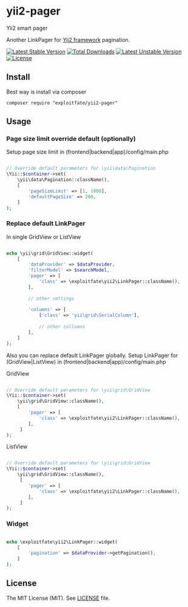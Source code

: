 # yii2-pager

Yii2 smart pager

Another LinkPager for [Yii2 framework](http://www.yiiframework.com/) pagination.


[![Latest Stable Version](https://poser.pugx.org/exploitfate/yii2-pager/v/stable)](https://packagist.org/packages/exploitfate/yii2-pager) 
[![Total Downloads](https://poser.pugx.org/exploitfate/yii2-pager/downloads)](https://packagist.org/packages/exploitfate/yii2-pager) 
[![Latest Unstable Version](https://poser.pugx.org/exploitfate/yii2-pager/v/unstable)](https://packagist.org/packages/exploitfate/yii2-pager) 
[![License](https://poser.pugx.org/exploitfate/yii2-pager/license)](https://packagist.org/packages/exploitfate/yii2-pager)

## Install

Best way is install via composer
```
composer require "exploitfate/yii2-pager"
```

## Usage

### Page size limit override default (optionally)

Setup page size limit in (frontend|backend|app)/config/main.php

```php

// Override default parameters for \yii\data\Pagination
\Yii::$container->set(
    \yii\data\Pagination::className(),
    [
        'pageSizeLimit' => [1, 1000],
        'defaultPageSize' => 200,
    ]
);

```

### Replace default LinkPager

In single GridView or ListView

```php

echo \yii\grid\GridView::widget(
    [
        'dataProvider' => $dataProvider,
        'filterModel' => $searchModel,
        'pager' => [
            'class' => \exploitfate\yii2\LinkPager::className(),
        ],
        
        // other settings
        
        'columns' => [
            ['class' => 'yii\grid\SerialColumn'],
    
            // other collumns
        ],
    ]
);
```

Also you can replace default LinkPager globally. 
Setup LinkPager for (GridView|ListView) in (frontend|backend|app)/config/main.php

GridView
```php

// Override default parameters for \yii\grid\GridView
\Yii::$container->set(
    \yii\grid\GridView::className(),
    [
        'pager' => [
            'class' => \exploitfate\yii2\LinkPager::className(),
        ],
     ]
);

```
ListView
```php

// Override default parameters for \yii\grid\GridView
\Yii::$container->set(
    \yii\grid\GridView::className(),
     [
        'pager' => [
            'class' => \exploitfate\yii2\LinkPager::className(),
        ],
     ]
);

```

### Widget

```php

echo \exploitfate\yii2\LinkPager::widget(
    [
        'pagination' => $dataProvider->getPagination(),
    ]
);

```

## License

The MIT License (MIT). See [LICENSE](LICENSE) file.